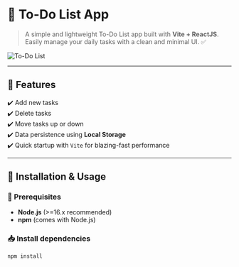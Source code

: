 # 📌 To-Do List App
> A simple and lightweight To-Do List app built with **Vite + ReactJS**. Easily manage your daily tasks with a clean and minimal UI. ✅  

![To-Do List](https://img.icons8.com/external-flat-juicy-fish/64/000000/external-todo-notifications-flat-flat-juicy-fish.png)

---

## 🚀 Features
✔️ Add new tasks  
✔️ Delete tasks  
✔️ Move tasks up or down  
✔️ Data persistence using **Local Storage**  
✔️ Quick startup with `Vite` for blazing-fast performance  

---

## 📂 Installation & Usage
### 🔧 Prerequisites
- **Node.js** (>=16.x recommended)  
- **npm** (comes with Node.js)  

### 📥 Install dependencies
```sh
npm install

